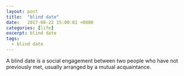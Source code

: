```yaml
---
layout: post
title:  "blind date"
date:   2017-08-22 15:00:01 +0800
categories: [life]
excerpt: blind date
tags:
  - blind date
---
```


A blind date is a social engagement between two people who have not previously met, usually arranged by a mutual acquaintance.
